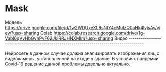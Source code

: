 # Mask
Модель https://drive.google.com/file/d/1w2WDUxeXL8sNtY4cMuIzQ0aHk4lvjsAv/view?usp=sharing
Colab https://colab.research.google.com/drive/1g-Vabl6qVvHbGvhPvF62JkIRRJHNXMIm?usp=sharing
Видео -------------------------------------------------------------------------------------

Нейросеть в данном случае должна анализировать изображения лиц с видеокамеры, установленной на входе в здание.
В условиях пандемии Covid-19 решение данной проблемы довольно актуально.
